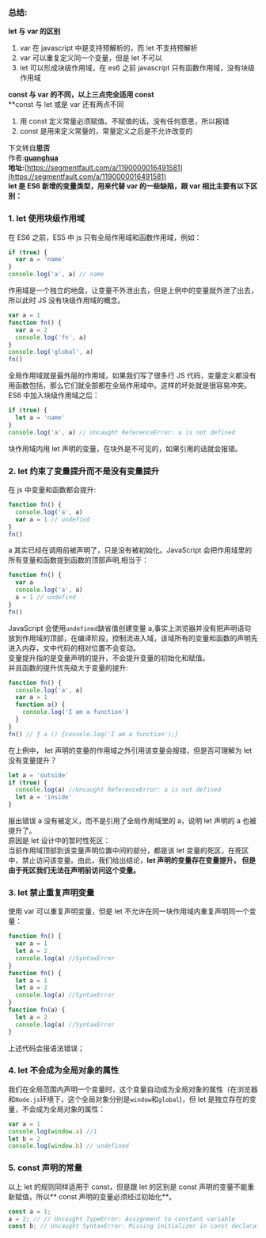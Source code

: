<a name="uFJIk"></a>

### 总结:

**let 与 var 的区别**

1. var 在 javascript 中是支持预解析的，而 let 不支持预解析
1. var 可以重复定义同一个变量，但是 let 不可以
1. let 可以形成块级作用域，在 es6 之前 javascript 只有函数作用域，没有块级作用域

**const 与 var 的不同，以上三点完全适用 const**<br />\*\*const 与 let 或是 var 还有两点不同

1. 用 const 定义常量必须赋值。不赋值的话，没有任何意思，所以报错
1. const 是用来定义常量的，常量定义之后是不允许改变的

下文转自**思否**<br />作者:[**guanghua**](https://segmentfault.com/u/5guanghua)<br />**地址:**[https://segmentfault.com/a/1190000016491581](https://segmentfault.com/a/1190000016491581)<br />**let 是 ES6 新增的变量类型，用来代替 var 的一些缺陷，跟 var 相比主要有以下区别：**
<a name="articleHeader1"></a>

### 1. let 使用块级作用域

在 ES6 之前，ES5 中 js 只有全局作用域和函数作用域，例如：

```javascript
if (true) {
  var a = 'name'
}
console.log('a', a) // name
```

作用域是一个独立的地盘，让变量不外泄出去，但是上例中的变量就外泄了出去，所以此时 JS 没有块级作用域的概念。

```javascript
var a = 1
function fn() {
  var a = 2
  console.log('fn', a)
}
console.log('global', a)
fn()
```

全局作用域就是最外层的作用域，如果我们写了很多行 JS 代码，变量定义都没有用函数包括，那么它们就全部都在全局作用域中。这样的坏处就是很容易冲突。<br />ES6 中加入块级作用域之后：

```javascript
if (true) {
  let a = 'name'
}
console.log('a', a) // Uncaught ReferenceError: a is not defined
```

块作用域内用 let 声明的变量，在块外是不可见的，如果引用的话就会报错。
<a name="articleHeader2"></a>

### 2. let 约束了变量提升而不是没有变量提升

在 js 中变量和函数都会提升:

```javascript
function fn() {
  console.log('a', a)
  var a = 1 // undefind
}
fn()
```

a 其实已经在调用前被声明了，只是没有被初始化。JavaScript 会把作用域里的所有变量和函数提到函数的顶部声明,相当于：

```javascript
function fn() {
  var a
  console.log('a', a)
  a = 1 // undefind
}
fn()
```

JavaScript 会使用`undefined`缺省值创建变量 a,事实上浏览器并没有把声明语句放到作用域的顶部，在编译阶段，控制流进入域，该域所有的变量和函数的声明先进入内存，文中代码的相对位置不会变动。<br />变量提升指的是变量声明的提升，不会提升变量的初始化和赋值。<br />并且函数的提升优先级大于变量的提升:

```javascript
function fn() {
  console.log('a', a)
  var a = 1
  function a() {
    console.log('I am a function')
  }
}
fn() // ƒ a () {console.log('I am a function');}
```

在上例中， let 声明的变量的作用域之外引用该变量会报错，但是否可理解为 let 没有变量提升？

```javascript
let a = 'outside'
if (true) {
  console.log(a) //Uncaught ReferenceError: a is not defined
  let a = 'inside'
}
```

报出错误 a 没有被定义，而不是引用了全局作用域里的 a，说明 let 声明的 a 也被提升了。<br />原因是 let 设计中的暂时性死区：<br />当前作用域顶部到该变量声明位置中间的部分，都是该 let 变量的死区，在死区中，禁止访问该变量。由此，我们给出结论，**let 声明的变量存在变量提升， 但是由于死区我们无法在声明前访问这个变量。**
<a name="articleHeader3"></a>

### 3. let 禁止重复声明变量

使用 var 可以重复声明变量，但是 let 不允许在同一块作用域内重复声明同一个变量：

```javascript
function fn() {
  var a = 1
  let a = 2
  console.log(a) //SyntaxError
}
function fn() {
  let a = 1
  let a = 2
  console.log(a) //SyntaxError
}
function fn(a) {
  let a = 2
  console.log(a) //SyntaxError
}
```

上述代码会报语法错误；
<a name="articleHeader4"></a>

### 4. let 不会成为全局对象的属性

我们在全局范围内声明一个变量时，这个变量自动成为全局对象的属性（在浏览器和`Node.js`环境下，这个全局对象分别是`window`和`global`)，但 let 是独立存在的变量，不会成为全局对象的属性：

```javascript
var a = 1
console.log(window.a) //1
let b = 2
console.log(window.b) // undefined
```

<a name="articleHeader5"></a>

### 5. const 声明的常量

以上 let 的规则同样适用于 const，但是跟 let 的区别是 const 声明的变量不能重新赋值，所以** const 声明的变量必须经过初始化**。

```javascript
const a = 1;
a = 2; // // Uncaught TypeError: Assignment to constant variable
const b; // Uncaught SyntaxError: Missing initializer in const declaration
```
